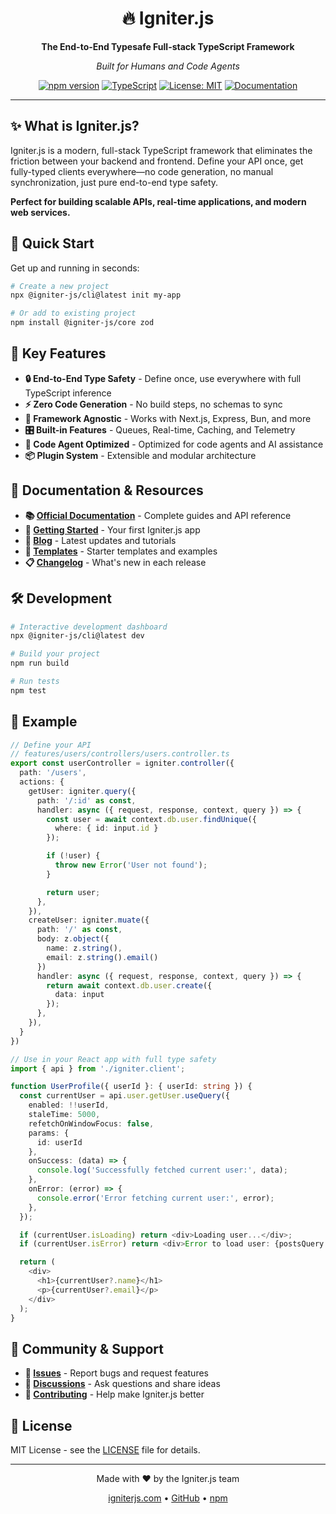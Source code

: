 <div align="center">
  <h1>🔥 Igniter.js</h1>
  <p><strong>The End-to-End Typesafe Full-stack TypeScript Framework</strong></p>
  <p><em>Built for Humans and Code Agents</em></p>

  [![npm version](https://img.shields.io/npm/v/@igniter-js/core.svg?style=flat)](https://www.npmjs.com/package/@igniter-js/core)
  [![TypeScript](https://img.shields.io/badge/TypeScript-5.0+-blue.svg)](https://www.typescriptlang.org/)
  [![License: MIT](https://img.shields.io/badge/License-MIT-yellow.svg)](https://opensource.org/licenses/MIT)
  [![Documentation](https://img.shields.io/badge/docs-igniterjs.com-brightgreen.svg)](https://igniterjs.com)
</div>

---

## ✨ What is Igniter.js?

Igniter.js is a modern, full-stack TypeScript framework that eliminates the friction between your backend and frontend. Define your API once, get fully-typed clients everywhere—no code generation, no manual synchronization, just pure end-to-end type safety.

**Perfect for building scalable APIs, real-time applications, and modern web services.**

## 🚀 Quick Start

Get up and running in seconds:

```bash
# Create a new project
npx @igniter-js/cli@latest init my-app

# Or add to existing project
npm install @igniter-js/core zod
```

## 🎯 Key Features

- **🔒 End-to-End Type Safety** - Define once, use everywhere with full TypeScript inference
- **⚡ Zero Code Generation** - No build steps, no schemas to sync
- **🔌 Framework Agnostic** - Works with Next.js, Express, Bun, and more
- **🎛️ Built-in Features** - Queues, Real-time, Caching, and Telemetry
- **🤖 Code Agent Optimized** - Optimized for code agents and AI assistance
- **📦 Plugin System** - Extensible and modular architecture

## 📖 Documentation & Resources

- **📚 [Official Documentation](https://igniterjs.com/docs)** - Complete guides and API reference
- **🎯 [Getting Started](https://igniterjs.com/docs/getting-started)** - Your first Igniter.js app
- **📝 [Blog](https://igniterjs.com/blog)** - Latest updates and tutorials
- **🎨 [Templates](https://igniterjs.com/templates)** - Starter templates and examples
- **📋 [Changelog](https://igniterjs.com/changelog)** - What's new in each release

## 🛠️ Development

```bash
# Interactive development dashboard
npx @igniter-js/cli@latest dev

# Build your project
npm run build

# Run tests
npm test
```

## 🌟 Example

```typescript
// Define your API
// features/users/controllers/users.controller.ts
export const userController = igniter.controller({
  path: '/users',
  actions: {
    getUser: igniter.query({
      path: '/:id' as const,
      handler: async ({ request, response, context, query }) => {
        const user = await context.db.user.findUnique({
          where: { id: input.id }
        });

        if (!user) {
          throw new Error('User not found');
        }

        return user;
      },
    }),
    createUser: igniter.muate({
      path: '/' as const,
      body: z.object({
        name: z.string(),
        email: z.string().email()
      })
      handler: async ({ request, response, context, query }) => {
        return await context.db.user.create({
          data: input
        });
      },
    }),
  }
})

// Use in your React app with full type safety
import { api } from './igniter.client';

function UserProfile({ userId }: { userId: string }) {
  const currentUser = api.user.getUser.useQuery({
    enabled: !!userId,
    staleTime: 5000,
    refetchOnWindowFocus: false,
    params: {
      id: userId
    },
    onSuccess: (data) => {
      console.log('Successfully fetched current user:', data);
    },
    onError: (error) => {
      console.error('Error fetching current user:', error);
    },
  });

  if (currentUser.isLoading) return <div>Loading user...</div>;
  if (currentUser.isError) return <div>Error to load user: {postsQuery.error.message}</div>;

  return (
    <div>
      <h1>{currentUser?.name}</h1>
      <p>{currentUser?.email}</p>
    </div>
  );
}
```

## 🤝 Community & Support

- **🐛 [Issues](https://github.com/felipebarcelospro/igniter-js/issues)** - Report bugs and request features
- **💬 [Discussions](https://github.com/felipebarcelospro/igniter-js/discussions)** - Ask questions and share ideas
- **🤝 [Contributing](https://github.com/felipebarcelospro/igniter-js/blob/main/CONTRIBUTING.md)** - Help make Igniter.js better

## 📄 License

MIT License - see the [LICENSE](LICENSE) file for details.

---

<div align="center">
  <p>Made with ❤️ by the Igniter.js team</p>
  <p><a href="https://igniterjs.com">igniterjs.com</a> • <a href="https://github.com/felipebarcelospro/igniter-js">GitHub</a> • <a href="https://www.npmjs.com/package/@igniter-js/core">npm</a></p>
</div>